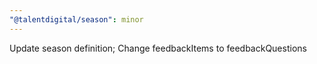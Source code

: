 ```yaml
---
"@talentdigital/season": minor
---
```


Update season definition; Change feedbackItems to feedbackQuestions
